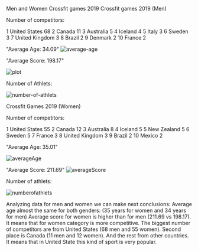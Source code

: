 Men and Women Crossfit games 2019
Crossfit games 2019 (Men)

Number of competitors:

1 United States 68 
2 Canada 11 
3 Australia 5 
4 Iceland 4 
5 Italy 3 
6 Sweden 3 
7 United Kingdom 3 
8 Brazil 2 
9 Denmark 2 
10 France 2

"Average Age: 34.09" 
![average-age](https://github.com/user-attachments/assets/e5b11b4b-b396-4462-80df-89eb6c865557)


"Average Score: 198.17"

![plot](https://github.com/user-attachments/assets/74e73c27-2a55-4833-afdf-943add03289c)

Number of Athlets:


![number-of-athlets](https://github.com/user-attachments/assets/9aa70d92-05c2-4d33-9e42-7c5b52b4ff29)

Crossfit Games 2019 (Women)

Number of competitors:

1 United States 55 
2 Canada 12 
3 Australia 8 
4 Iceland 5 
5 New Zealand 5 
6 Sweden 5 
7 France 3 
8 United Kingdom 3 
9 Brazil 2 
10 Mexico 2

"Average Age: 35.01"

![averageAge](https://github.com/user-attachments/assets/b09551ca-ec58-48e5-a549-624f4d9b40db)


"Average Score: 211.69"
![averageScore](https://github.com/user-attachments/assets/9b53b3c7-70e9-4054-86c8-c98daa3fdee5)


Number of athlets: 

![numberofathlets](https://github.com/user-attachments/assets/73bece0d-0543-4ba8-87d0-b1cc113003de)

Analyzing data for men and women we can make next conclusions: Average age almost the same for both genders: (35 years for women and 34 years for men) Average score for women is higher than for men (211.69 vs 198.17). It means that for women category is more competitive. The biggest number of competitors are from United States (68 men and 55 women). Second place is Canada (11 men and 12 women). And the rest from other countries. It means that in United State this kind of sport is very popular.
